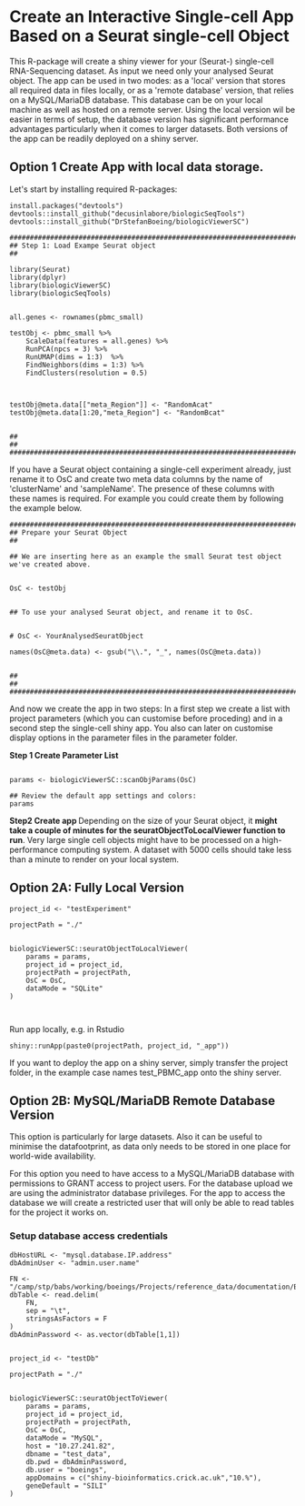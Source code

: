 # Create an Interactive Single-cell App Based on a Seurat single-cell Object

This R-package will create a shiny viewer for your (Seurat-) single-cell RNA-Sequencing dataset. 
As input we need only your analysed Seurat object. The app can be used in two modes: as a 'local' version that stores all required data in files locally, or as a 'remote database' version, that relies on a MySQL/MariaDB database. This database can be on your local machine as well as hosted on a remote server. Using the local version wil be easier in terms of setup, the database version has significant performance advantages particularly when it comes to larger datasets. Both versions of the app can be readily deployed on a shiny server. 

## Option 1 Create App with local data storage. 

Let's start by installing required R-packages:
```
install.packages("devtools")
devtools::install_github("decusinlabore/biologicSeqTools")
devtools::install_github("DrStefanBoeing/biologicViewerSC")

```


```
###############################################################################
## Step 1: Load Exampe Seurat object                                         ##

library(Seurat)
library(dplyr)
library(biologicViewerSC)
library(biologicSeqTools)


all.genes <- rownames(pbmc_small)

testObj <- pbmc_small %>% 
    ScaleData(features = all.genes) %>% 
    RunPCA(npcs = 3) %>%
    RunUMAP(dims = 1:3)  %>%
    FindNeighbors(dims = 1:3) %>%
    FindClusters(resolution = 0.5)



testObj@meta.data[["meta_Region"]] <- "RandomAcat"
testObj@meta.data[1:20,"meta_Region"] <- "RandomBcat"


##                                                                           ##
###############################################################################
```

If you have a Seurat object containing a single-cell experiment already, just rename it to OsC and create two meta data columns by the name of 'clusterName' and 'sampleName'. The presence of these columns with these names is required. For example you could create them by following the example below. 


```
###############################################################################
## Prepare your Seurat Object                                                ##

## We are inserting here as an example the small Seurat test object we've created above.


OsC <- testObj


## To use your analysed Seurat object, and rename it to OsC. 


# OsC <- YourAnalysedSeuratObject

names(OsC@meta.data) <- gsub("\\.", "_", names(OsC@meta.data))


##                                                                           ##
###############################################################################
```


And now we create the app in two steps: In a first step we create a list with project parameters (which you can customise before proceding) and in a second step the single-cell shiny app. You also can later on customise display options in the parameter files in the parameter folder. 

<b>Step 1 Create Parameter List</b>
```

params <- biologicViewerSC::scanObjParams(OsC)

## Review the default app settings and colors:
params

```

<b>Step2 Create app </b>
Depending on the size of your Seurat object, it <b>might take a couple of minutes for the seuratObjectToLocalViewer function to run</b>. Very large single cell objects might have to be processed on a high-performance computing system. A dataset with 5000 cells should take less than a minute to render on your local system. 

## Option 2A: Fully Local Version
```
project_id <- "testExperiment"

projectPath = "./"


biologicViewerSC::seuratObjectToLocalViewer(
    params = params,
    project_id = project_id,
    projectPath = projectPath,
    OsC = OsC,
    dataMode = "SQLite"
)



```


Run app locally, e.g. in Rstudio


```
shiny::runApp(paste0(projectPath, project_id, "_app"))
```

If you want to deploy the app on a shiny server, simply transfer the project folder, in the example case names test_PBMC_app onto the shiny server. 


## Option 2B: MySQL/MariaDB Remote Database Version

This option is particularly for large datasets. Also it can be useful to minimise the datafootprint, as data only needs to be stored in one place for world-wide availability. 

For this option you need to have access to a MySQL/MariaDB database with permissions to GRANT access to project users. For the database upload we are using the administrator database privileges. For the app to access the database we will create a restricted user that will only be able to read tables for the project it works on. 

### Setup database access credentials

```
dbHostURL <- "mysql.database.IP.address"
dbAdminUser <- "admin.user.name"

FN <- "/camp/stp/babs/working/boeings/Projects/reference_data/documentation/BC.parameters.txt"
dbTable <- read.delim(
    FN, 
    sep = "\t",
    stringsAsFactors = F
)
dbAdminPassword <- as.vector(dbTable[1,1])


project_id <- "testDb"

projectPath = "./"


biologicViewerSC::seuratObjectToViewer(
    params = params,
    project_id = project_id,
    projectPath = projectPath,
    OsC = OsC,
    dataMode = "MySQL",
    host = "10.27.241.82",
    dbname = "test_data",
    db.pwd = dbAdminPassword,
    db.user = "boeings",
    appDomains = c("shiny-bioinformatics.crick.ac.uk","10.%"),
    geneDefault = "SILI"
)



```

